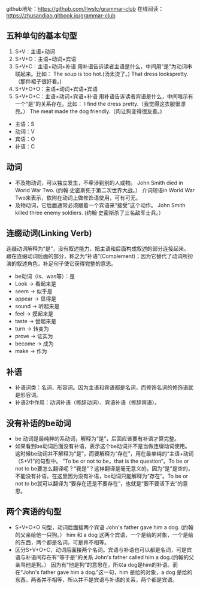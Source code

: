 github地址：https://github.com/llwslc/grammar-club
在线阅读：https://zhusandiao.gitbook.io/grammar-club

## 五种单句的基本句型
1. S+V：主语+动词
2. S+V+O：主语+动词+宾语
3. S+V+C：主语+动词+补语
  用补语告诉读者主语是什么，中间用“是”为动词串联起来。比如：
  The soup is too hot.(汤太烫了。)
  That dress lookspretty.（那件裙子很好看。)
4. S+V+O+O：主语+动词+宾语+宾语
5. S+V+O+C：主语+动词+宾语+补语
  用补语告诉读者宾语是什么，中间暗示有一个“是”的关系存在。比如：
  I find the dress pretty.（我觉得这衣服很漂亮。）
  The meat made the dog friendly.（肉让狗变得很友善。)
- 主语：S
- 动词：V
- 宾语：O
- 补语：C

## 动词
- 不及物动词，可以独立发生，不牵涉到别的人或物。
  John Smith died in World War Two. (约翰·史密斯死于第二次世界大战。）
  介词短语in World War Two来表示，依附在动词上做修饰语使用，可有可无。
- 及物动词，它后面通常必须跟着一个宾语来“接受”这个动作。
  John Smith killed three enemy soldiers. (约翰·史密斯杀了三名敌军士兵。）


## 连缀动词(Linking Verb)
连缀动词解释为“是”，没有叙述能力，把主语和后面构成叙述的部分连接起来。
跟在连缀动词后面的部分，称之为“补语”(Complement)；因为它替代了动词所扮演的叙述角色，补足句子使它获得完整的意思。
- be动词（is、was等）：是
- Look → 看起来是
- seem → 似乎是
- appear → 显得是
- sound → 听起来是
- feel → 摸起来是
- taste → 尝起来是
- turn → 转变为
- prove → 证实为
- become → 成为
- make → 作为

## 补语
- 补语词类：名词、形容词。因为主语和宾语都是名词，而修饰名词的修饰语就是形容词。
- 补语2中作用：动词补语（修辞动词）、宾语补语（修辞宾语）。

## 没有补语的be动词
- be 动词是最纯粹的系动词，解释为“是”，后面应该要有补语才算完整。
- 如果看到be动词后面没有补语，表示这个be动词并不是当做连缀动词使用。这时候be动词并不解释为“是”，而要解释为“存在”，用在最单纯的“主语+动词（S+V)"的句型中。
  ”To be or not to be，that is the question“。To be or not to be要怎么翻译呢？“我是”？这样翻译是毫无意义的，因为“是”是空的，不能没有补语。在这里因为没有补语，be动词只能解释为“存在”。To be or not to be就可以翻译为“要存在还是不要存在”，也就是“要不要活下去”的意思。
  
## 两个宾语的句型
- S+V+O+O 句型，动词后面接两个宾语
  John's father gave him a dog. (约翰的父亲给他一只狗。）
  him 和 a dog 这两个宾语，一个是给的对象，一个是给的东西，两个都是名词，可是并不相等。
- 区分S+V+O+C，动词后面接两个名词。宾语与补语也可以都是名词，可是宾语与补语间存在有“等于是”的关系
  John's father called him a dog.(约翰的父亲骂他是狗。）
  因为有“他是狗”的意思在，所以a dog是him的补语。而在“John's father gave him a dog.”这一句，him 是给的对象，a dog 是给的东西，两者并不相等，所以并不是宾语与补语的关系，两个都是宾语。
